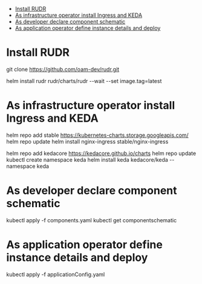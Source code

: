 - [Install RUDR](#install-rudr)
- [As infrastructure operator install Ingress and KEDA](#as-infrastructure-operator-install-ingress-and-keda)
- [As developer declare component schematic](#as-developer-declare-component-schematic)
- [As application operator define instance details and deploy](#as-application-operator-define-instance-details-and-deploy)

# Install RUDR
git clone https://github.com/oam-dev/rudr.git

helm install rudr rudr/charts/rudr --wait --set image.tag=latest

# As infrastructure operator install Ingress and KEDA
helm repo add stable https://kubernetes-charts.storage.googleapis.com/
helm repo update
helm install nginx-ingress stable/nginx-ingress

helm repo add kedacore https://kedacore.github.io/charts
helm repo update
kubectl create namespace keda
helm install keda kedacore/keda --namespace keda 

# As developer declare component schematic
kubectl apply -f components.yaml
kubectl get componentschematic

# As application operator define instance details and deploy
kubectl apply -f applicationConfig.yaml
